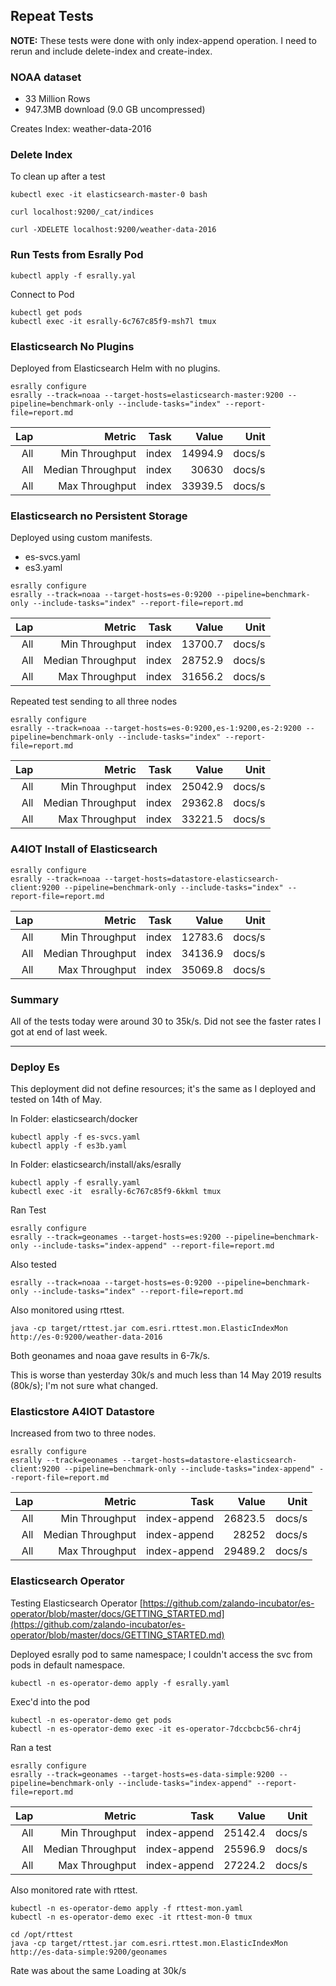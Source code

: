 
## Repeat Tests

**NOTE:** These tests were done with only index-append operation.  I need to rerun and include delete-index and create-index.

### NOAA dataset

- 33 Million Rows
- 947.3MB download (9.0 GB uncompressed)

Creates Index: weather-data-2016


### Delete Index

To clean up after a test

```
kubectl exec -it elasticsearch-master-0 bash

curl localhost:9200/_cat/indices

curl -XDELETE localhost:9200/weather-data-2016
```

### Run Tests from Esrally Pod

```
kubectl apply -f esrally.yal
```

Connect to Pod

```
kubectl get pods
kubectl exec -it esrally-6c767c85f9-msh7l tmux
```


### Elasticsearch No Plugins

Deployed from Elasticsearch Helm with no plugins.

```
esrally configure
esrally --track=noaa --target-hosts=elasticsearch-master:9200 --pipeline=benchmark-only --include-tasks="index" --report-file=report.md
```


|   Lap |                                                         Metric |   Task |    Value |   Unit |
|------:|---------------------------------------------------------------:|-------:|---------:|-------:|
|   All |                                                 Min Throughput |  index |  14994.9 | docs/s |
|   All |                                              Median Throughput |  index |    30630 | docs/s |
|   All |                                                 Max Throughput |  index |  33939.5 | docs/s |


### Elasticsearch no Persistent Storage

Deployed using custom manifests.
- es-svcs.yaml
- es3.yaml

```
esrally configure
esrally --track=noaa --target-hosts=es-0:9200 --pipeline=benchmark-only --include-tasks="index" --report-file=report.md
```


|   Lap |                                                         Metric |   Task |    Value |   Unit |
|------:|---------------------------------------------------------------:|-------:|---------:|-------:|
|   All |                                                 Min Throughput |  index |  13700.7 | docs/s |
|   All |                                              Median Throughput |  index |  28752.9 | docs/s |
|   All |                                                 Max Throughput |  index |  31656.2 | docs/s |


Repeated test sending to all three nodes

```
esrally configure
esrally --track=noaa --target-hosts=es-0:9200,es-1:9200,es-2:9200 --pipeline=benchmark-only --include-tasks="index" --report-file=report.md

```
|   Lap |                                                         Metric |   Task |    Value |   Unit |
|------:|---------------------------------------------------------------:|-------:|---------:|-------:|
|   All |                                                 Min Throughput |  index |  25042.9 | docs/s |
|   All |                                              Median Throughput |  index |  29362.8 | docs/s |
|   All |                                                 Max Throughput |  index |  33221.5 | docs/s |


### A4IOT Install of Elasticsearch

```
esrally configure
esrally --track=noaa --target-hosts=datastore-elasticsearch-client:9200 --pipeline=benchmark-only --include-tasks="index" --report-file=report.md
```

|   Lap |                                                         Metric |   Task |    Value |   Unit |
|------:|---------------------------------------------------------------:|-------:|---------:|-------:|
|   All |                                                 Min Throughput |  index |  12783.6 | docs/s |
|   All |                                              Median Throughput |  index |  34136.9 | docs/s |
|   All |                                                 Max Throughput |  index |  35069.8 | docs/s |


### Summary

All of the tests today were around 30 to 35k/s.  Did not see the faster rates I got at end of last week.





------------------

### Deploy Es 

This deployment did not define resources; it's the same as I deployed and tested on 14th of May.

In Folder: elasticsearch/docker

```
kubectl apply -f es-svcs.yaml
kubectl apply -f es3b.yaml
```


In Folder: elasticsearch/install/aks/esrally
```
kubectl apply -f esrally.yaml
kubectl exec -it  esrally-6c767c85f9-6kkml tmux
```

Ran Test

```
esrally configure
esrally --track=geonames --target-hosts=es:9200 --pipeline=benchmark-only --include-tasks="index-append" --report-file=report.md
```

Also tested

```
esrally --track=noaa --target-hosts=es-0:9200 --pipeline=benchmark-only --include-tasks="index" --report-file=report.md
```

Also monitored using rttest.

```
java -cp target/rttest.jar com.esri.rttest.mon.ElasticIndexMon http://es-0:9200/weather-data-2016
```

Both geonames and noaa gave results in 6-7k/s.   

This is worse than yesterday 30k/s and much less than 14 May 2019 results (80k/s); I'm not sure what changed.


### Elasticstore A4IOT Datastore 

Increased from two to three nodes.  

```
esrally configure
esrally --track=geonames --target-hosts=datastore-elasticsearch-client:9200 --pipeline=benchmark-only --include-tasks="index-append" --report-file=report.md
```

|   Lap |                                                         Metric |          Task |    Value |   Unit |
|------:|---------------------------------------------------------------:|--------------:|---------:|-------:|
|   All |                                                 Min Throughput | index-append |   26823.5 | docs/s |
|   All |                                              Median Throughput | index-append |     28252 | docs/s |
|   All |                                                 Max Throughput | index-append |   29489.2 | docs/s |


### Elasticsearch Operator

Testing Elasticsearch Operator [https://github.com/zalando-incubator/es-operator/blob/master/docs/GETTING_STARTED.md](https://github.com/zalando-incubator/es-operator/blob/master/docs/GETTING_STARTED.md)


Deployed esrally pod to same namespace; I couldn't access the svc from pods in default namespace.

```
kubectl -n es-operator-demo apply -f esrally.yaml
```

Exec'd into the pod

```
kubectl -n es-operator-demo get pods
kubectl -n es-operator-demo exec -it es-operator-7dccbcbc56-chr4j
```

Ran a test

```
esrally configure
esrally --track=geonames --target-hosts=es-data-simple:9200 --pipeline=benchmark-only --include-tasks="index-append" --report-file=report.md
```

|   Lap |                                                         Metric |          Task |    Value |   Unit |
|------:|---------------------------------------------------------------:|--------------:|---------:|-------:|
|   All |                                                 Min Throughput | index-append |   25142.4 | docs/s |
|   All |                                              Median Throughput | index-append |   25596.9 | docs/s |
|   All |                                                 Max Throughput | index-append |   27224.2 | docs/s |

Also monitored rate with rttest.


```
kubectl -n es-operator-demo apply -f rttest-mon.yaml
kubectl -n es-operator-demo exec -it rttest-mon-0 tmux
```


```
cd /opt/rttest
java -cp target/rttest.jar com.esri.rttest.mon.ElasticIndexMon http://es-data-simple:9200/geonames
```

Rate was about the same
Loading at 30k/s

